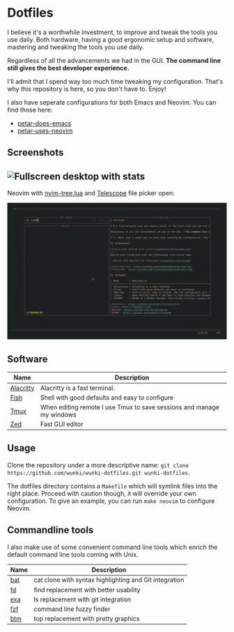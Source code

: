 # Dotfiles

I believe it's a worthwhile investment, to improve and tweak the tools you use daily. Both hardware, having a good ergonomic setup and software, mastering and tweaking the tools you use daily.

Regardless of all the advancements we had in the GUI. **The command line still gives the best developer experience.**

I'll admit that I spend way too much time tweaking my configuration. That's why this repository is here, so you don't have to. Enjoy!

I also have seperate configurations for both Emacs and Neovim. You can find those here:

  * [petar-does-emacs](https://github.com/wunki/petar-does-emacs)
  * [petar-uses-neovim](https://github.com/wunki/petar-uses-neovim)

## Screenshots

![Fullscreen desktop with stats](screenshots/fullscreen.png)
---
Neovim with [nvim-tree.lua] and [Telescope] file picker open:

![Neovim with Neotree and Telescope](screenshots/neovim.png)

[nvim-tree.lua]: https://github.com/kyazdani42/nvim-tree.lua 
[Telescope]: https://github.com/nvim-telescope/telescope.nvim

## Software

| Name        | Description                                                                           |
|-------------|---------------------------------------------------------------------------------------|
| [Alacritty] | Alacritty is a fast terminal.                                                         |
| [Fish]      | Shell with good defaults and easy to configure                                        |
| [Tmux]      | When editing remote I use Tmux to save sessions and manage my windows                 |
| [Zed]       | Fast GUI editor |

[Alacritty]: https://github.com/alacritty/alacritty
[Fish]: https://fishshell.com/
[Tmux]: https://github.com/tmux/tmux
[Zed]: https://zed.dev

## Usage

Clone the repository under a more descriptive name: `git clone https://github.com/wunki/wunki-dotfiles.git wunki-dotfiles`.

The dotfiles directory contains a `Makefile` which will symlink files into the right place. Proceed with caution though, it will override your own configuration. To give an example, you can run `make neovim` to configure Neovim.


## Commandline tools

I also make use of some convenient command line tools which enrich the default command line tools coming with Unix.

| Name  | Description                                            |
|-------|--------------------------------------------------------|
| [bat] | cat clone with syntax highlighting and Git integration |
| [fd]  | find replacement with better usability                 |
| [exa] | ls replacement with git integration                    |
| [fzf] | command line fuzzy finder                              |
| [btm] | top replacement with pretty graphics                   |

[bat]: https://github.com/sharkdp/bat
[fd]: https://github.com/sharkdp/fd
[exa]: https://github.com/ogham/exa
[fzf]: https://github.com/junegunn/fzf
[btm]: https://github.com/ClementTsang/bottom
